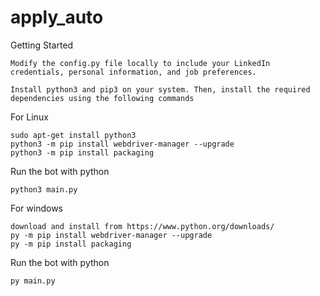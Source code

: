 # apply_auto


Getting Started

    Modify the config.py file locally to include your LinkedIn credentials, personal information, and job preferences.

    Install python3 and pip3 on your system. Then, install the required dependencies using the following commands

For Linux

    sudo apt-get install python3
    python3 -m pip install webdriver-manager --upgrade
    python3 -m pip install packaging

Run the bot with python

    python3 main.py

For windows

    download and install from https://www.python.org/downloads/
    py -m pip install webdriver-manager --upgrade
    py -m pip install packaging

Run the bot with python

    py main.py

